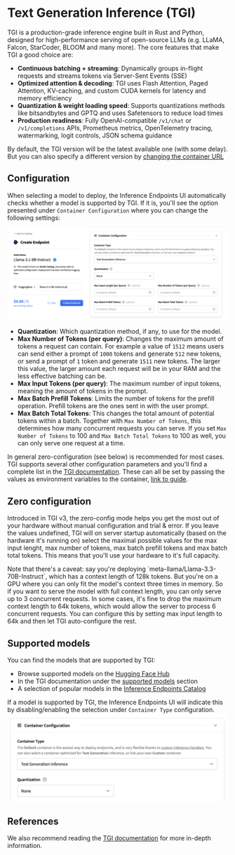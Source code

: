 # Text Generation Inference (TGI)

TGI is a production-grade inference engine built in Rust and Python, designed for high-performance
serving of open-source LLMs (e.g. LLaMA, Falcon, StarCoder, BLOOM and many more).
The core features that make TGI a good choice are:
- **Continuous batching + streaming**: Dynamically groups in-flight requests and streams tokens via Server-Sent Events (SSE)
- **Optimized attention & decoding**: TGI uses Flash Attention, Paged Attention, KV-caching, and custom CUDA kernels for latency and memory efficiency
- **Quantization & weight loading speed**: Supports quantizations methods like bitsandbytes and GPTQ and uses Safetensors to reduce load times
- **Production readiness**: Fully OpenAI-compatible `/v1/chat` or `/v1/completions` APIs, Prometheus metrics, OpenTelemetry tracing, watermarking, logit controls, JSON schema guidance

By default, the TGI version will be the latest available one (with some delay). But you can also specify a different version by [changing
the container URL](https://raw.githubusercontent.com/not-here)

## Configuration

When selecting a model to deploy, the Inference Endpoints UI automatically checks whether a model is supported by TGI. If it is, you'll see
the option presented under `Container Configuration` where you can change the following settings:

![config](https://raw.githubusercontent.com/huggingface/hf-endpoints-documentation/main/assets/tgi/tgi_config.png)

- **Quantization**: Which quantization method, if any, to use for the model.
- **Max Number of Tokens (per query)**: Changes the maximum amount of tokens a request can contain.
For example a value of `1512` means users can send either a prompt of `1000` tokens and generate `512` new tokens,
or send a prompt of `1` token and generate `1511` new tokens. The larger this value, the larger amount each request
will be in your RAM and the less effective batching can be. 
- **Max Input Tokens (per query)**: The maximum number of input tokens, meaning the amount of tokens in the prompt. 
- **Max Batch Prefill Tokens**: Limits the number of tokens for the prefill operation. Prefill tokens are the ones sent in with the user prompt. 
- **Max Batch Total Tokens**: This changes the total amount of potential tokens within a batch. Together with `Max Number of Tokens`,
this determines how many concurrent requests you can serve. If you set `Max Number of Tokens` to 100 and `Max Batch Total Tokens` to 100 as well,
you can only serve one request at a time.

In general zero-configuration (see below) is recommended for most cases. TGI supports several other configuration parameters and you'll find a complete list
in the [TGI documentation](https://huggingface.co/docs/text-generation-inference/reference/launcher#text-generation-launcher-arguments). These can all be
set by passing the values as environment variables to the container, [link to guide](https://huggingface.co/no-link-yet).

## Zero configuration
Introduced in TGI v3, the zero-config mode helps you get the most out of your hardware without manual configuration and trial & error.
If you leave the values undefined, TGI will on server startup automatically (based on the hardware it's running on) select the maximal possible values
for the max input lenght, max number of tokens, max batch prefill tokens and max batch total tokens. This means that you'll use your hardware to it's full capacity.

<Tip>
Note that there's a caveat: say you're deploying `meta-llama/Llama-3.3-70B-Instruct`, which has a context length of 128k tokens.
But you're on a GPU where you can only fit the model's context three times in memory. So if you want to serve the model with full context length,
you can only serve up to 3 concurrent requests. In some cases, it's fine to drop the maximum context length to 64k tokens, which would
allow the server to process 6 concurrent requests.
You can configure this by setting max input length to 64k and then let TGI auto-configure the rest.
</Tip>

## Supported models

You can find the models that are supported by TGI:
- Browse supported models on the [Hugging Face Hub](https://huggingface.co/models?apps=tgi&sort=trending)
- In the TGI documentation under the [supported models](https://huggingface.co/docs/text-generation-inference/supported_models) section
- A selection of popular models in the [Inference Endpoints Catalog](https://endpoints.huggingface.co/huggingface/catalog)

If a model is supported by TGI, the Inference Endpoints UI will indicate this by disabling/enabling the selection under `Container Type` configuration.
![selection](https://raw.githubusercontent.com/huggingface/hf-endpoints-documentation/main/assets/tgi/tgi_selection.png)

## References

We also recommend reading the [TGI documentation](https://huggingface.co/docs/text-generation-inference) for more in-depth information.